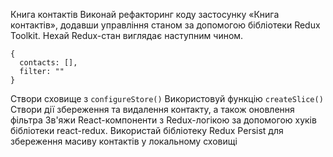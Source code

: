 Книга контактів
Виконай рефакторинг коду застосунку «Книга контактів», додавши управління станом за допомогою бібліотеки Redux Toolkit. Нехай Redux-стан виглядає наступним чином.
```
{
  contacts: [],
  filter: ""
}
```

Створи сховище з `configureStore()`
Використовуй функцію `createSlice()`
Створи дії збереження та видалення контакту, а також оновлення фільтра
Зв'яжи React-компоненти з Redux-логікою за допомогою хуків бібліотеки react-redux.
Використай бібліотеку Redux Persist для збереження масиву контактів у локальному сховищі